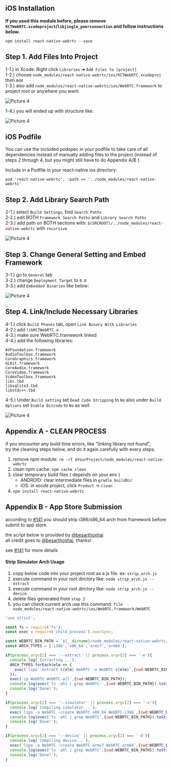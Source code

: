 ## iOS Installation

**If you used this module before, please remove `RCTWebRTC.xcodeproject`/`libjingle_peerconnection` and follow   instructions below.**

`npm install react-native-webrtc --save`  

## Step 1. Add Files Into Project

1-1.) in Xcode: Right click `Libraries` ➜ `Add Files to [project]`  
1-2.) choose `node_modules/react-native-webrtc/ios/RCTWebRTC.xcodeproj` then `Add`  
1-3.) also add `node_modules/react-native-webrtc/ios/WebRTC.framework` to project root or anywhere you want:  

![Picture 4](https://github.com/oney/react-native-webrtc/blob/master/Documentation/doc_install_xcode_add_xcodeproject.png)

1-4.) you will ended up with structure like:  

![Picture 4](https://github.com/oney/react-native-webrtc/blob/master/Documentation/doc_install_xcode_file_structure.png)

## iOS Podfile

You can use the included podspec in your podfile to take care of all dependencies instead of manually adding files to the project (instead of steps 2 through 4, but you might still have to do Appendix A/B ).

Include in a Podfile in your react-native ios directory:

```
pod 'react-native-webrtc', :path => '../node_modules/react-native-webrtc'
```

## Step 2. Add Library Search Path

2-1.) select `Build Settings`, find `Search Paths`  
2-2.) edit BOTH `Framework Search Paths` and `Library Search Paths`  
2-3.) add path on BOTH sections with: `$(SRCROOT)/../node_modules/react-native-webrtc` with `recursive`  

![Picture 4](https://github.com/oney/react-native-webrtc/blob/master/Documentation/doc_install_xcode_search_path.png)

## Step 3. Change General Setting and Embed Framework

3-1.) go to `General` tab  
3-2.) change `Deployment Target` to `8.0`  
3-3.) add `Embedded Binaries` like below:  

![Picture 4](https://github.com/oney/react-native-webrtc/blob/master/Documentation/doc_install_xcode_embed_framework.png)


## Step 4. Link/Include Necessary Libraries


4-1.) click `Build Phases` tab, open `Link Binary With Libraries`  
4-2.) add `libRCTWebRTC.a`  
4-3.) make sure WebRTC.framework linked  
4-4.) add the following libraries:  

```
AVFoundation.framework
AudioToolbox.framework
CoreGraphics.framework
GLKit.framework
CoreAudio.framework
CoreVideo.framework
VideoToolbox.framework
libc.tbd
libsqlite3.tbd
libstdc++.tbd
```

4-5.) Under `Build setting` set `Dead Code Stripping` to `No` also under `Build Options` set `Enable Bitcode` to `No` as well  

![Picture 4](https://github.com/oney/react-native-webrtc/blob/master/Documentation/doc_install_xcode_link_libraries.png)


## Appendix A - CLEAN PROCESS

if you encounter any build time errors, like "linking library not found",  
try the cleaning steps below, and do it again carefully with every steps.

1. remove npm module: `rm -rf $YourProject/node_modules/react-native-webrtc`  
2. clean npm cache: `npm cache clean`  
3. clear temporary build files ( depends on your env )    
    * ANDROID: clear intermediate files in `gradle buildDir`    
    * iOS: in xocde project, click `Product` -> `clean`    
4. `npm install react-native-webrtc`  
  
## Appendix B - App Store Submission

according to [#141](https://github.com/oney/react-native-webrtc/issues/141)
you should strip i386/x86_64 arch from framework before submit to app store.

the script below is provided by [@besarthoxhaj](https://github.com/besarthoxhaj)  
all credit goes to [@besarthoxhaj](https://github.com/besarthoxhaj), thanks!

see [#141](https://github.com/oney/react-native-webrtc/issues/141) for more details

#### Strip Simulator Arch Usage

1. copy below code into your project root as a js file. ex: `strip_arch.js`
2. execute command in your root dirctory like: `node strip_arch.js --extract`
3. execute command in your root dirctory like: `node strip_arch.js --device`
4. delete files generated from `step 2`
5. you can check current arch use this command: `file node_modules/react-native-webrtc/ios/WebRTC.framework/WebRTC`



```javascript
'use strict';

const fs = require('fs');
const exec = require('child_process').execSync;

const WEBRTC_BIN_PATH = `${__dirname}/node_modules/react-native-webrtc/ios/WebRTC.framework`;
const ARCH_TYPES = ['i386','x86_64','armv7','arm64'];

if(process.argv[2] === '--extract' || process.argv[2] === '-e'){
  console.log(`Extracting...`);
  ARCH_TYPES.forEach(elm => {
    exec(`lipo -extract ${elm} WebRTC -o WebRTC-${elm}`,{cwd:WEBRTC_BIN_PATH});
  });
  exec('cp WebRTC WebRTC-all',{cwd:WEBRTC_BIN_PATH});
  console.log(exec('ls -ahl | grep WebRTC-',{cwd:WEBRTC_BIN_PATH}).toString().trim());
  console.log('Done!');
}

if(process.argv[2] === '--simulator' || process.argv[2] === '-s'){
  console.log(`Compiling simulator...`);
  exec(`lipo -o WebRTC -create WebRTC-x86_64 WebRTC-i386`,{cwd:WEBRTC_BIN_PATH});
  console.log(exec('ls -ahl | grep WebRTC',{cwd:WEBRTC_BIN_PATH}).toString().trim());
  console.log('Done!');
}

if(process.argv[2] === '--device' || process.argv[2] === '-d'){
  console.log(`Compiling device...`);
  exec(`lipo -o WebRTC -create WebRTC-armv7 WebRTC-arm64`,{cwd:WEBRTC_BIN_PATH});
  console.log(exec('ls -ahl | grep WebRTC',{cwd:WEBRTC_BIN_PATH}).toString().trim());
  console.log('Done!');
}
```
